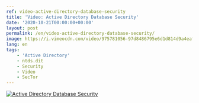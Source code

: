 ```yaml
---
ref: video-active-directory-database-security
title: 'Video: Active Directory Database Security'
date: '2020-10-21T00:00:00+00:00'
layout: post
permalink: /en/video-active-directory-database-security/
image: https://i.vimeocdn.com/video/975781056-97d8486795e6d1d814d9a4eaf57fb54a37b28848fb7f63b58ed55f8f4b0a040a-d?mw=1200&mh=675
lang: en
tags:
    - 'Active Directory'
    - ntds.dit
    - Security
    - Video
    - SecTor
---
```


[![Active Directory Database Security](https://i.vimeocdn.com/video/975781056-97d8486795e6d1d814d9a4eaf57fb54a37b28848fb7f63b58ed55f8f4b0a040a-d?mw=1200&mh=675)](https://sector.ca/sessions/active-directory-database-security/)
